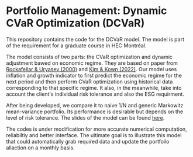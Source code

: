 # Portfolio Management: Dynamic CVaR Optimization (DCVaR) 
This repository contains the code for the DCVaR model. The model is part of the requirement for a graduate course in HEC Montréal. 

The model consists of two parts: the CVaR optimization and dynamic adjustment bawed on economic regime. They are based on paper from [Rockafellar & Uryasev (2000)](https://www.ise.ufl.edu/uryasev/files/2011/11/CVaR1_JOR.pdf) and [Kim & Kown (2022)](https://ideas.repec.org/a/pal/assmgt/v24y2023i2d10.1057_s41260-022-00296-8.html). Our model uses inflation and growth indicator to first predict the economic regime for the next period and then perform CVaR optimization using historical data corresponding to that specific regime. It also, in the meanwhile, take into account the client's individual risk tolerance and also the ESG requirment.

After being developed, we compare it to naive 1/N and generic Markowitz mean-variance portfolio. Its performance is desirable but depends on the level of risk tolerance. The slides of the model can be found [here](https://www.dropbox.com/scl/fi/0jtyb94ayen9xm9srp0bq/DCVaR.pdf?rlkey=rgx15vu7li3jx5voi6guy0ac9&dl=0).

The codes is under modification for more accurate numerical computation, reliabiltiy and better interface. The ultimate goal is to illustrate this model that could automatically grab required data and update the portfoilo allaction on a monthly basis. 
